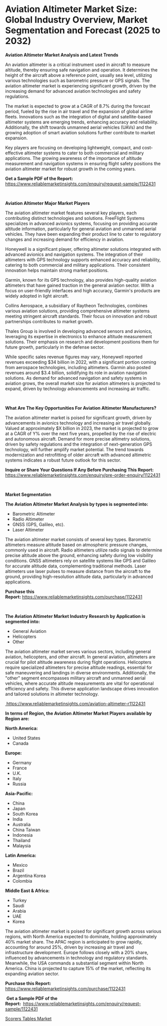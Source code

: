 <p><h1>Aviation Altimeter Market Size: Global Industry Overview, Market Segmentation and Forecast (2025 to 2032)</h1></p><p><strong>Aviation Altimeter Market Analysis and Latest Trends</strong></p>
<p><p>An aviation altimeter is a critical instrument used in aircraft to measure altitude, thereby ensuring safe navigation and operation. It determines the height of the aircraft above a reference point, usually sea level, utilizing various technologies such as barometric pressure or GPS signals. The aviation altimeter market is experiencing significant growth, driven by the increasing demand for advanced aviation technologies and safety regulations. </p><p>The market is expected to grow at a CAGR of 8.7% during the forecast period, fueled by the rise in air travel and the expansion of global airline fleets. Innovations such as the integration of digital and satellite-based altimeter systems are emerging trends, enhancing accuracy and reliability. Additionally, the shift towards unmanned aerial vehicles (UAVs) and the growing adoption of smart aviation solutions further contribute to market expansion. </p><p>Key players are focusing on developing lightweight, compact, and cost-effective altimeter systems to cater to both commercial and military applications. The growing awareness of the importance of altitude measurement and navigation systems in ensuring flight safety positions the aviation altimeter market for robust growth in the coming years.</p></p>
<p><strong>Get a Sample PDF of the Report:&nbsp;</strong> <a href="https://www.reliablemarketinsights.com/enquiry/request-sample/1122431?utm_campaign=2246&utm_medium=2&utm_source=Github&utm_content=ia&utm_term=11042025&utm_id=aviation-altimeter">https://www.reliablemarketinsights.com/enquiry/request-sample/1122431</a></p>
<p>&nbsp;</p>
<p><strong>Aviation Altimeter Major Market Players</strong></p>
<p><p>The aviation altimeter market features several key players, each contributing distinct technologies and solutions. FreeFlight Systems specializes in advanced avionics systems, focusing on providing accurate altitude information, particularly for general aviation and unmanned aerial vehicles. They have been expanding their product line to cater to regulatory changes and increasing demand for efficiency in aviation.</p><p>Honeywell is a significant player, offering altimeter solutions integrated with advanced avionics and navigation systems. The integration of their altimeters with GPS technology supports enhanced accuracy and reliability, catering to both commercial and military applications. Their consistent innovation helps maintain strong market positions.</p><p>Garmin, known for its GPS technology, also provides high-quality aviation altimeters that have gained traction in the general aviation sector. With a focus on user-friendly interfaces and high accuracy, Garmin's products are widely adopted in light aircraft. </p><p>Collins Aerospace, a subsidiary of Raytheon Technologies, combines various aviation solutions, providing comprehensive altimeter systems meeting stringent aircraft standards. Their focus on innovation and robust partnerships contributes to market growth.</p><p>Thales Group is involved in developing advanced sensors and avionics, leveraging its expertise in electronics to enhance altitude measurement solutions. Their emphasis on research and development positions them for future growth, particularly in the defense sector.</p><p>While specific sales revenue figures may vary, Honeywell reported revenues exceeding $34 billion in 2022, with a significant portion coming from aerospace technologies, including altimeters. Garmin also posted revenues around $3.4 billion, solidifying its role in aviation navigation solutions. As demand for advanced navigation and safety systems in aviation grows, the overall market size for aviation altimeters is projected to expand, driven by technology advancements and increasing air traffic.</p></p>
<p>&nbsp;</p>
<p><strong>What Are The Key Opportunities For Aviation Altimeter Manufacturers?</strong></p>
<p><p>The aviation altimeter market is poised for significant growth, driven by advancements in avionics technology and increasing air travel globally. Valued at approximately $X billion in 2023, the market is projected to grow at a CAGR of Y% over the next five years, propelled by the rise of electric and autonomous aircraft. Demand for more precise altimetry solutions, driven by safety regulations and the integration of next-generation GPS technology, will further amplify market potential. The trend towards modernization and retrofitting of older aircraft with advanced altimetric systems indicates a robust future outlook for this sector.</p></p>
<p><strong>Inquire or Share Your Questions If Any Before Purchasing This Report:</strong> <a href="https://www.reliablemarketinsights.com/enquiry/pre-order-enquiry/1122431?utm_campaign=2246&utm_medium=2&utm_source=Github&utm_content=ia&utm_term=11042025&utm_id=aviation-altimeter">https://www.reliablemarketinsights.com/enquiry/pre-order-enquiry/1122431</a></p>
<p>&nbsp;</p>
<p><strong>Market Segmentation</strong></p>
<p><strong>The Aviation Altimeter Market Analysis by types is segmented into:</strong></p>
<p><ul><li>Barometric Altimeter</li><li>Radio Altimeter</li><li>GNSS (GPS, Galileo, etc).</li><li>Laser Altimeter</li></ul></p>
<p><p>The aviation altimeter market consists of several key types. Barometric altimeters measure altitude based on atmospheric pressure changes, commonly used in aircraft. Radio altimeters utilize radio signals to determine precise altitude above the ground, enhancing safety during low visibility conditions. GNSS altimeters rely on satellite systems like GPS and Galileo for accurate altitude data, complementing traditional methods. Laser altimeters use laser pulses to measure distance from the aircraft to the ground, providing high-resolution altitude data, particularly in advanced applications.</p></p>
<p><strong>Purchase this Report:&nbsp;</strong><a href="https://www.reliablemarketinsights.com/purchase/1122431?utm_campaign=2246&utm_medium=2&utm_source=Github&utm_content=ia&utm_term=11042025&utm_id=aviation-altimeter">https://www.reliablemarketinsights.com/purchase/1122431</a></p>
<p>&nbsp;</p>
<p><strong>The Aviation Altimeter Market Industry Research by Application is segmented into:</strong></p>
<p><ul><li>General Aviation</li><li>Helicopters</li><li>Other</li></ul></p>
<p><p>The aviation altimeter market serves various sectors, including general aviation, helicopters, and other aircraft. In general aviation, altimeters are crucial for pilot altitude awareness during flight operations. Helicopters require specialized altimeters for precise altitude readings, essential for safe maneuvering and landings in diverse environments. Additionally, the "other" segment encompasses military aircraft and unmanned aerial vehicles, where accurate altitude measurements are vital for operational efficiency and safety. This diverse application landscape drives innovation and tailored solutions in altimeter technology.</p></p>
<p><a href="https://www.reliablemarketinsights.com/aviation-altimeter-r1122431?utm_campaign=2246&utm_medium=2&utm_source=Github&utm_content=ia&utm_term=11042025&utm_id=aviation-altimeter">&nbsp;https://www.reliablemarketinsights.com/aviation-altimeter-r1122431</a></p>
<p><strong>In terms of Region, the Aviation Altimeter Market Players available by Region are:</strong></p>
<p>
    <p> <strong> North America: </strong>
        <ul>
            <li>United States</li>
            <li>Canada</li>
        </ul>
        </p> 
    <p> <strong> Europe: </strong>
        <ul>
            <li>Germany</li>
            <li>France</li>
            <li>U.K.</li>
            <li>Italy</li>
            <li>Russia</li>
        </ul>
        </p> 
    <p> <strong> Asia-Pacific: </strong>
        <ul>
            <li>China</li>
            <li>Japan</li>
            <li>South Korea</li>
            <li>India</li>
            <li>Australia</li>
            <li>China Taiwan</li>
            <li>Indonesia</li>
            <li>Thailand</li>
            <li>Malaysia</li>
        </ul>
        </p> 
    <p> <strong> Latin America: </strong>
        <ul>
            <li>Mexico</li>
            <li>Brazil</li>
            <li>Argentina Korea</li>
            <li>Colombia</li>
        </ul>
        </p> 
    <p> <strong> Middle East & Africa: </strong>
        <ul>
            <li>Turkey</li>
            <li>Saudi</li>
            <li>Arabia</li>
            <li>UAE</li>
            <li>Korea</li>
        </ul>
    </p>
    </p>
<p><p>The aviation altimeter market is poised for significant growth across various regions, with North America expected to dominate, holding approximately 40% market share. The APAC region is anticipated to grow rapidly, accounting for around 25%, driven by increasing air travel and infrastructure development. Europe follows closely with a 20% share, influenced by advancements in technology and regulatory standards. Meanwhile, the USA commands a substantial segment within North America. China is projected to capture 15% of the market, reflecting its expanding aviation sector.</p></p>
<p><strong>Purchase this Report: </strong><a href="https://www.reliablemarketinsights.com/purchase/1122431?utm_campaign=2246&utm_medium=2&utm_source=Github&utm_content=ia&utm_term=11042025&utm_id=aviation-altimeter">https://www.reliablemarketinsights.com/purchase/1122431</a></p>
<p>&nbsp;<strong>Get a Sample PDF of the Report:&nbsp;&nbsp;</strong><a href="https://www.reliablemarketinsights.com/enquiry/request-sample/1122431?utm_campaign=2246&utm_medium=2&utm_source=Github&utm_content=ia&utm_term=11042025&utm_id=aviation-altimeter">https://www.reliablemarketinsights.com/enquiry/request-sample/1122431</a></p>
<p><strong></strong></p>
<p><p><a href="https://github.com/ujanoandryvw/Market-Research-Report-List-1/blob/main/scorers-tables-market.md?utm_campaign=2246&utm_medium=2&utm_source=Github&utm_content=ia&utm_term=11042025&utm_id=aviation-altimeter">Scorers Tables Market</a></p></p>